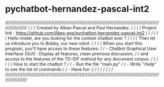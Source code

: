# pychatbot-hernandez-pascal-int2
/////////////////////////////////////////////////////////////////////////////////////////////////////////////////
/                                                                                                               /
/  Created by Alban Pascal and Paul Hernandez.                                                                  /
/                                                                                                               /
/  Project link : https://github.com/Akes-exe/pychatbot-hernandez-pascal-int2                                   /
/                                                                                                               /
/                                                                                                               /
/  Hello mister, are you looking for the coolest chatbot ever ?                                                 /
/                                                                                                               /
/  Then let us introduce you to Bobby, our new robot.                                                           /
/                                                                                                               /
/  When you start this program, you'll have access to these features:                                           /
/    - Chatbot Graphical User Interface (GUI)  : Display all features, clean previous discussion,               /
/      and access to the features of the TD-IDF method for any document corpus.                                 /
/                                                                                                               /
/                                                                                                               /
/  How to start the chatbot ?                                                                                   /
/    - Run the file "main.py"                                                                                   /
/    - Write "/help" to see the list of commands                                                                /
/    - Have fun :)                                                                                              /
/                                                                                                               /
/                                                                                                               /
/                                                                                                               /
/////////////////////////////////////////////////////////////////////////////////////////////////////////////////
